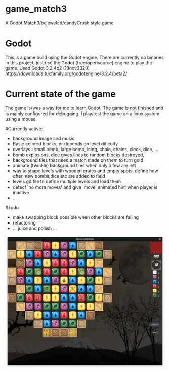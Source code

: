 # game_match3
A Godot Match3/bejeweled/candyCrush style game

# Godot
This is a game build using the Godot engine. 
There are currently no binaries in this project, just use the Godot (free/opensource) engine to play the game.
Used Godot 3.2.4b2 (18nov2020) https://downloads.tuxfamily.org/godotengine/3.2.4/beta2/

# Current state of the game
The game is/was a way for me to learn Godot. The game is not finished and is mainly configured for debugging.
I play/test the game on a linux system using a mouse.

#Currently active:
- background image and music
- Basic colored blocks, nr depends on level dificulty
- overlays : small bomb, large bomb, icing, chain, chains, clock, dice, ...
- bomb explosions,  dice gives lines to random blocks destroyed, 
- background tiles that need a match made on them to turn gold
-   animate (twinkle) background tiles when only a few are left
- way to shape levels with wooden crates and empty spots. define how often new bombs,dice,etc are added to field
- levels.gd file to define multiple levels and load them
- detect 'no more moves' and give 'move' animated hint when player is inactive
- ...

#Todo:
- make swapping block possible when other blocks are falling
- refactoring
- ... juice and pollish ...

![screenshot](https://github.com/krdh/game_match3/blob/master/Gamedesign/Screenshot.png)
